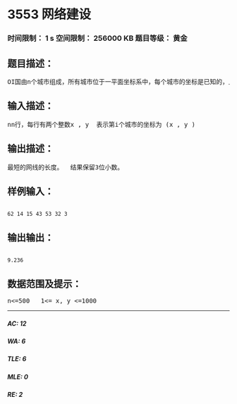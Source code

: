 # 3553 网络建设   
### 时间限制： 1 s     空间限制： 256000 KB     题目等级： 黄金  
## 题目描述：  

<pre>
OI国由n个城市组成，所有城市位于一平面坐标系中，每个城市的坐标是已知的，且坐标都是整数。现在，OI国的CHEN主席想加快网络信息传递，决定选若干对城市，每对城市之间用一条高速网线相连，并且使所有的城市都可以直接或间接相连。已知两城市之间的距离为它们的直线距离，求所需网线的最小长度。
</pre>
  
  
## 输入描述：  

<pre>
nn行，每行有两个整数x , y  表示第i个城市的坐标为 (x , y )
</pre>
  
  
## 输出描述：  

<pre>
最短的网线的长度。  结果保留3位小数。
</pre>
  
  
## 样例输入：  

<pre><code>
62 14 15 43 53 32 3
</code></pre>
  
  
## 输出输出：  

<pre><code>
9.236
</code></pre>
  
  
## 数据范围及提示：  

<pre>
n<=500   1<= x, y <=1000
</pre>
  
  
***  

##### AC: 12  
##### WA: 6  
##### TLE: 6  
##### MLE: 0  
##### RE: 2  
